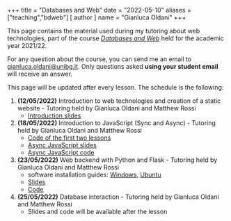 +++
title = "Databases and Web"
date = "2022-05-10"
aliases = ["teaching","bdweb"]
[ author ]
  name = "Gianluca Oldani"
+++

This page contains the material used during my tutoring about web technologies, part of the course [*Databases and Web*](https://cs.unibg.it/bdweb.html) held
for the academic year 2021/22.

For any question about the course, you can send me an email to [gianluca.oldani@unibg.it](mailto:gianluca.oldani@unibg.it). Only questions
asked **using your student email** will receive an answer.

This page will be updated after every lesson. The schedule is the following:

1. **(12/05/2022)** Introduction to web technologies and creation of a static website - Tutoring held by 
Gianluca Oldani and Matthew Rossi
   * [Introduction slides](/slides/introduction.pdf)
2. **(18/05/2022)** Introduction to JavaScript (Sync and Async) - Tutoring held by 
Gianluca Oldani and Matthew Rossi
   * [Code of the first two lessons](/code/web_tutoring1_2.zip)
   * [Async JavaScript slides](/slides/AsyncJS.pdf)
   * [Async JavaScript code](/code/asyncronous.zip)
3. **(23/05/2022)** Web backend with Python and Flask - Tutoring held by 
Gianluca Oldani and Matthew Rossi
   * software installation guides: [Windows](/guides/python3_windows.pdf), [Ubuntu](/guides/python3_ubuntu.pdf)
   * [Slides](/slides/server.pdf)
   * [Code](/code/web_tutoring_3.zip)
4. **(25/05/2022)** Database interaction - Tutoring held by 
Gianluca Oldani and Matthew Rossi
   * Slides and code will be available after the lesson
